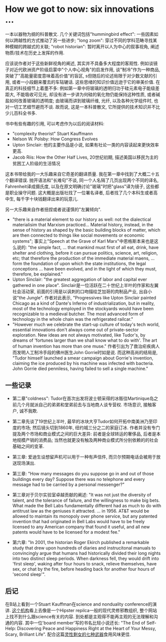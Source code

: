 # How we got to now: six innovations ...

一本以器物为纲的科普散文. 几个关键词包括"hummingbird effect": 一些因素如何以跨越性的方式推动了另一些进步; "long zoom": 穿过不同的学科范畴寻找某种模糊的跨越式的关联; "robot historian": 暂时离开以人为中心的叙事视角, 阐述物质/技术在历史上发挥的作用.

应该说作者对于这些新鲜视角的阐述, 其实并不具备多大程度的客观性. 例如谈镜子对近代欧洲资产阶级启蒙中"个人中心视角"的启发作用, 谈"制冷"作为一种商品, 突破了"高能量密度意味着高价值"的盲区, s但随后的论述局限于对少数文献的引用, 或者一小段翻来覆去的车轱辘话. 这些思绪的知识价值远逊于它的审美价值. 在真正的科技细节上着墨不多: 例如第一章中将玻璃的透明归功于硅元素电子能级差距大, 不能吸收可见光, 却没有进一步讲为何硅的氧化物仍能保持这种性质, 或者碱盐如何改善玻璃的透明度; 由玻璃而讲到玻璃纤维, 光纤, 以及各种光学组件时, 也对一切工艺细节避而不谈. 故而说, 这是一本科普散文, 它所提供的技术知识并不比少儿百科全书多.

书中有些有趣的引用, 可以考虑作为以后的阅读材料:

* "complexity theorist" Stuart Kauffmann
* Nelson W. Polsby: How Congress Evolves
* Upton Sinclair: 他的主要作品是小说, 如果有社论一类的内容读起来更快效率更高.
* Jacob Riis: How the Other Half Lives, 20世纪初期, 描述美国以移民为主的贫困工人阶级的生活情况

这本书带给我的一大乐趣来自它奇差的翻译质量. 我在第一章中找到了大概二十五个翻译错误. 抛开语法和"长难句"不谈, 同一个人名隔了几页出现两个不同的译名, Fahrenheit译成摄氏度, 以及在原文明确讨论"玻璃"时把"glass"译为镜子, 这些都是职业操守问题. 这大概是出版社找了一位署名译者, 后者找了几个本科生或者高中生, 每千字十块钱翻译出来的玩意儿.

另一大乐趣来自作者扭捏或者说谨慎的"左翼倾向". 

* "there is a material element to our history as well: not the dialectical materialisim that Marxism practiced... Material history, instead, in the sense of history as shaped by the basic building blocks of matter, which are then connected to things like social movements or economic systems"; 事实上"Speech at the Grave of Karl Marx"中恩格斯本来也是这么说的: "the simple fact, ... that mankind must first of all eat, drink, have shelter and clothing, before it can pursue politics, science, art, religion, etc; that therefore the production of the immediate material maens, ... form the foundation of upon which the state institutions, the legal conceptions ... have been evolved, and in the light of which they must, therefore, be explained."
* Upton Sinclair: "the greatest aggregation of labor and capital ever gathered in one place". Sinclair是一位活跃在二十世纪上半叶的作家和左翼社会活动家, 前面的引用是以讽刺的口吻描绘芝加哥的肉制品产业, 出自小说"the Jungle". 作者对此表示, "Progressives like Upton Sinclair painted Chicago as a kind of Dante's Inferno of industrialization, but in reality, most of the technology employed in the stockyards would have been recognizable to a medieval butcher. The most advanced form of technology in the whole chain was the refrigerated railcar."
* "However much we celebrate the start-up culture of today's tech world, essential innovations don't always come out of private-sector exploration. New ideas are not always motivated, like Tudor's, by dreams of 'fortunes larger than we shall know what to do with'. The art of human invention has more than one muse." 作者引出为了救治疟疾病人而发明人工制冷手段的佛州医生John Gorrie时如是说. 而这种高尚的结局是, "Tudor himself launched a smear campaign about Gorrie's invention, claiming the ice produced by his machine was infected with bacteria. John Gorrie died penniless, having failed to sell a single machine."

## 一些记录

* 第二章"coldness": Tudor在首次出发将波士顿采得的冰贩往Martinique岛之前几个月就派自己的弟弟和堂弟前去与当地商人谈专营权. 市场意识, 接触客户, 诚不我欺.

* 第二章先谈了19世纪上半叶, 最早的冰块大亨Tudor如何开拓中南美洲乃至印度的市场; 然后镜头切到1860年, 纽约城三分之二的家庭订冰. 作者并没有专门提及两个市场和商业模式之间的巨大差异: 前者是全球转运的奢侈品, 后者是本地规模产销的消费品; 当然也就更没有触及两种商业模式所分别依赖的的社会基础之间的变革.

* 第三章: 爱迪生设想留声机可以用于一种有声信件, 而贝尔预期电话会被用于放送现场演出.

* 第三章: "How many messages do you suppose go in and out of those buildings every day? Suppose there was no telephone and every message had to be carried by a personal messenger?"

* 第三章对于贝尔实验室卓越贡献的阐述: "It was not just the diversity of talent, and the tolerance of failure, and the willingness to make big bets. What made the Bell Labs fundamentally different had as much to do with antitrust law as the geniuses it attracted. ... in 1956. AT&T would be allowed to maintain its monopoly over phone service, but any patented invention that had originated in Bell Labs would have to be freely licensed to any American company that found it useful, and all new patents would have to be licensed for a modest fee."

* 第六章: "In 2001, the historian Roger Ekirch published a remarkable study that drew upon hundreds of diaries and instrucitonal manuals to convincingly argue that humans had historically divided their long nights into two distinct sleep periods. When darkness fell, they would drift into 'first sleep', waking after four hours to snack, relieve themselves, have sex, or chat by the fire, before heading back for another four hours of 'second sleep'".

## 后记

在B站上看到一个Stuart Kauffman在science and nonduality conference的演讲. [这个机构](https://www.scienceandnonduality.com/)看上去像是一个Hipster repilca一般的现代灵修邪教组织, 整个网站上找不到什么跟science有关的内容. 到处都是主观得不能再主观的无法理解和沟通的内容. 其中一位'board member'写的书名比轻小说还长: "The End of Self-Help: Discovering Peace and Happiness Right at the Heart of Your Messy, Scary, Brilliant Life". 配合这篇[灵性剩女的七种武器](https://mp.weixin.qq.com/s/KNb8-CbUPr-v5K7TQllDsg)食用风味更佳.
